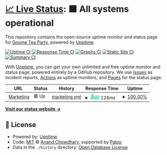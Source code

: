 # [📈 Live Status](https://gnometea.party): <!--live status--> **🟩 All systems operational**

This repository contains the open-source uptime monitor and status page for [Gnome Tea Party](https://gnometeaparty.com), powered by [Upptime](https://github.com/upptime/upptime).

[![Uptime CI](https://github.com/gnometeaparty/status-page/workflows/Uptime%20CI/badge.svg)](https://github.com/gnometeaparty/status-page/actions?query=workflow%3A%22Uptime+CI%22)
[![Response Time CI](https://github.com/gnometeaparty/status-page/workflows/Response%20Time%20CI/badge.svg)](https://github.com/gnometeaparty/status-page/actions?query=workflow%3A%22Response+Time+CI%22)
[![Graphs CI](https://github.com/gnometeaparty/status-page/workflows/Graphs%20CI/badge.svg)](https://github.com/gnometeaparty/status-page/actions?query=workflow%3A%22Graphs+CI%22)
[![Static Site CI](https://github.com/gnometeaparty/status-page/workflows/Static%20Site%20CI/badge.svg)](https://github.com/gnometeaparty/status-page/actions?query=workflow%3A%22Static+Site+CI%22)
[![Summary CI](https://github.com/gnometeaparty/status-page/workflows/Summary%20CI/badge.svg)](https://github.com/gnometeaparty/status-page/actions?query=workflow%3A%22Summary+CI%22)

With [Upptime](https://upptime.js.org), you can get your own unlimited and free uptime monitor and status page, powered entirely by a GitHub repository. We use [Issues](https://github.com/gnometeaparty/status-page/issues) as incident reports, [Actions](https://github.com/gnometeaparty/status-page/actions) as uptime monitors, and [Pages](https://gnometea.party) for the status page.

<!--start: status pages-->
<!-- This summary is generated by Upptime (https://github.com/upptime/upptime) -->
<!-- Do not edit this manually, your changes will be overwritten -->
<!-- prettier-ignore -->
| URL | Status | History | Response Time | Uptime |
| --- | ------ | ------- | ------------- | ------ |
| <img alt="" src="https://icons.duckduckgo.com/ip3/gnometeaparty.com.ico" height="13"> [Marketing](https://gnometeaparty.com) | 🟩 Up | [marketing.yml](https://github.com/gnometeaparty/status-page/commits/HEAD/history/marketing.yml) | <details><summary><img alt="Response time graph" src="./graphs/marketing/response-time-week.png" height="20"> 128ms</summary><br><a href="https://status.gnometea.party/history/marketing"><img alt="Response time 128" src="https://img.shields.io/endpoint?url=https%3A%2F%2Fraw.githubusercontent.com%2Fgnometeaparty%2Fstatus-page%2FHEAD%2Fapi%2Fmarketing%2Fresponse-time.json"></a><br><a href="https://status.gnometea.party/history/marketing"><img alt="24-hour response time 120" src="https://img.shields.io/endpoint?url=https%3A%2F%2Fraw.githubusercontent.com%2Fgnometeaparty%2Fstatus-page%2FHEAD%2Fapi%2Fmarketing%2Fresponse-time-day.json"></a><br><a href="https://status.gnometea.party/history/marketing"><img alt="7-day response time 128" src="https://img.shields.io/endpoint?url=https%3A%2F%2Fraw.githubusercontent.com%2Fgnometeaparty%2Fstatus-page%2FHEAD%2Fapi%2Fmarketing%2Fresponse-time-week.json"></a><br><a href="https://status.gnometea.party/history/marketing"><img alt="30-day response time 128" src="https://img.shields.io/endpoint?url=https%3A%2F%2Fraw.githubusercontent.com%2Fgnometeaparty%2Fstatus-page%2FHEAD%2Fapi%2Fmarketing%2Fresponse-time-month.json"></a><br><a href="https://status.gnometea.party/history/marketing"><img alt="1-year response time 128" src="https://img.shields.io/endpoint?url=https%3A%2F%2Fraw.githubusercontent.com%2Fgnometeaparty%2Fstatus-page%2FHEAD%2Fapi%2Fmarketing%2Fresponse-time-year.json"></a></details> | <details><summary><a href="https://status.gnometea.party/history/marketing">100.00%</a></summary><a href="https://status.gnometea.party/history/marketing"><img alt="All-time uptime 100.00%" src="https://img.shields.io/endpoint?url=https%3A%2F%2Fraw.githubusercontent.com%2Fgnometeaparty%2Fstatus-page%2FHEAD%2Fapi%2Fmarketing%2Fuptime.json"></a><br><a href="https://status.gnometea.party/history/marketing"><img alt="24-hour uptime 100.00%" src="https://img.shields.io/endpoint?url=https%3A%2F%2Fraw.githubusercontent.com%2Fgnometeaparty%2Fstatus-page%2FHEAD%2Fapi%2Fmarketing%2Fuptime-day.json"></a><br><a href="https://status.gnometea.party/history/marketing"><img alt="7-day uptime 100.00%" src="https://img.shields.io/endpoint?url=https%3A%2F%2Fraw.githubusercontent.com%2Fgnometeaparty%2Fstatus-page%2FHEAD%2Fapi%2Fmarketing%2Fuptime-week.json"></a><br><a href="https://status.gnometea.party/history/marketing"><img alt="30-day uptime 100.00%" src="https://img.shields.io/endpoint?url=https%3A%2F%2Fraw.githubusercontent.com%2Fgnometeaparty%2Fstatus-page%2FHEAD%2Fapi%2Fmarketing%2Fuptime-month.json"></a><br><a href="https://status.gnometea.party/history/marketing"><img alt="1-year uptime 100.00%" src="https://img.shields.io/endpoint?url=https%3A%2F%2Fraw.githubusercontent.com%2Fgnometeaparty%2Fstatus-page%2FHEAD%2Fapi%2Fmarketing%2Fuptime-year.json"></a></details>

<!--end: status pages-->

[**Visit our status website →**](https://status.gnometea.party)

## 📄 License

- Powered by: [Upptime](https://github.com/upptime/upptime)
- Code: [MIT](./LICENSE) © [Anand Chowdhary](https://anandchowdhary.com), supported by [Pabio](https://pabio.com)
- Data in the `./history` directory: [Open Database License](https://opendatacommons.org/licenses/odbl/1-0/)
